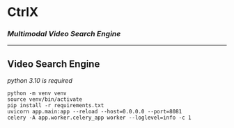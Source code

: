 # CtrlX

### _Multimodal Video Search Engine_

---

## Video Search Engine

_python 3.10 is required_

```
python -m venv venv
source venv/bin/activate
pip install -r requirements.txt
uvicorn app.main:app --reload --host=0.0.0.0 --port=8081
celery -A app.worker.celery_app worker --loglevel=info -c 1
```
